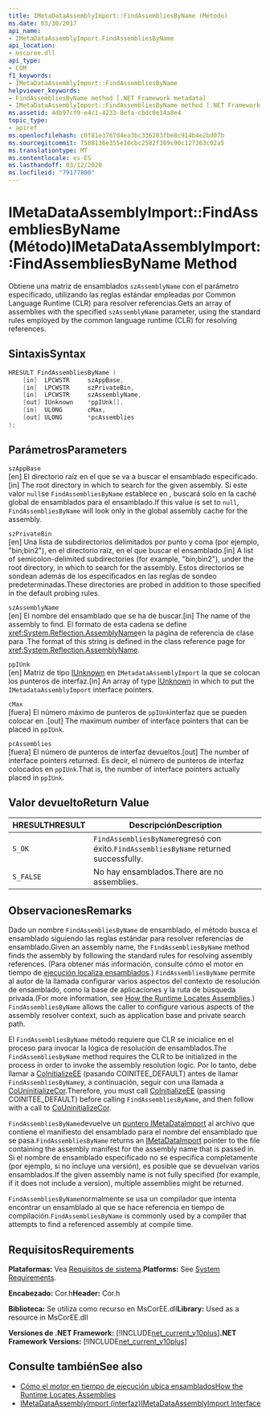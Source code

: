 ```yaml
---
title: IMetaDataAssemblyImport::FindAssembliesByName (Método)
ms.date: 03/30/2017
api_name:
- IMetaDataAssemblyImport.FindAssembliesByName
api_location:
- mscoree.dll
api_type:
- COM
f1_keywords:
- IMetaDataAssemblyImport::FindAssembliesByName
helpviewer_keywords:
- FindAssembliesByName method [.NET Framework metadata]
- IMetaDataAssemblyImport::FindAssembliesByName method [.NET Framework metadata]
ms.assetid: 4db97cf9-e4c1-4233-8efa-cbdc0e14a8e4
topic_type:
- apiref
ms.openlocfilehash: c0f81e3767d4ea3bc336203fbe8c914b4e2bd07b
ms.sourcegitcommit: 7588136e355e10cbc2582f389c90c127363c02a5
ms.translationtype: MT
ms.contentlocale: es-ES
ms.lasthandoff: 03/12/2020
ms.locfileid: "79177800"
---
```

# <a name="imetadataassemblyimportfindassembliesbyname-method"></a><span data-ttu-id="644b5-102">IMetaDataAssemblyImport::FindAssembliesByName (Método)</span><span class="sxs-lookup"><span data-stu-id="644b5-102">IMetaDataAssemblyImport::FindAssembliesByName Method</span></span>
<span data-ttu-id="644b5-103">Obtiene una matriz de ensamblados `szAssemblyName` con el parámetro especificado, utilizando las reglas estándar empleadas por Common Language Runtime (CLR) para resolver referencias.</span><span class="sxs-lookup"><span data-stu-id="644b5-103">Gets an array of assemblies with the specified `szAssemblyName` parameter, using the standard rules employed by the common language runtime (CLR) for resolving references.</span></span>  
  
## <a name="syntax"></a><span data-ttu-id="644b5-104">Sintaxis</span><span class="sxs-lookup"><span data-stu-id="644b5-104">Syntax</span></span>  
  
```cpp  
HRESULT FindAssembliesByName (  
    [in]  LPCWSTR     szAppBase,
    [in]  LPCWSTR     szPrivateBin,
    [in]  LPCWSTR     szAssemblyName,
    [out] IUnknown    *ppIUnk[],
    [in]  ULONG       cMax,
    [out] ULONG       *pcAssemblies  
);  
```  
  
## <a name="parameters"></a><span data-ttu-id="644b5-105">Parámetros</span><span class="sxs-lookup"><span data-stu-id="644b5-105">Parameters</span></span>  
 `szAppBase`  
 <span data-ttu-id="644b5-106">[en] El directorio raíz en el que se va a buscar el ensamblado especificado.</span><span class="sxs-lookup"><span data-stu-id="644b5-106">[in] The root directory in which to search for the given assembly.</span></span> <span data-ttu-id="644b5-107">Si este valor `null`se `FindAssembliesByName` establece en , buscará solo en la caché global de ensamblados para el ensamblado.</span><span class="sxs-lookup"><span data-stu-id="644b5-107">If this value is set to `null`, `FindAssembliesByName` will look only in the global assembly cache for the assembly.</span></span>  
  
 `szPrivateBin`  
 <span data-ttu-id="644b5-108">[en] Una lista de subdirectorios delimitados por punto y coma (por ejemplo, "bin;bin2"), en el directorio raíz, en el que buscar el ensamblado.</span><span class="sxs-lookup"><span data-stu-id="644b5-108">[in] A list of semicolon-delimited subdirectories (for example, "bin;bin2"), under the root directory, in which to search for the assembly.</span></span> <span data-ttu-id="644b5-109">Estos directorios se sondean además de los especificados en las reglas de sondeo predeterminadas.</span><span class="sxs-lookup"><span data-stu-id="644b5-109">These directories are probed in addition to those specified in the default probing rules.</span></span>  
  
 `szAssemblyName`  
 <span data-ttu-id="644b5-110">[en] El nombre del ensamblado que se ha de buscar.</span><span class="sxs-lookup"><span data-stu-id="644b5-110">[in] The name of the assembly to find.</span></span> <span data-ttu-id="644b5-111">El formato de esta cadena se define <xref:System.Reflection.AssemblyName>en la página de referencia de clase para .</span><span class="sxs-lookup"><span data-stu-id="644b5-111">The format of this string is defined in the class reference page for <xref:System.Reflection.AssemblyName>.</span></span>  
  
 `ppIUnk`  
 <span data-ttu-id="644b5-112">[en] Matriz de tipo [IUnknown](/cpp/atl/iunknown) en `IMetadataAssemblyImport` la que se colocan los punteros de interfaz.</span><span class="sxs-lookup"><span data-stu-id="644b5-112">[in] An array of type [IUnknown](/cpp/atl/iunknown) in which to put the `IMetadataAssemblyImport` interface pointers.</span></span>  
  
 `cMax`  
 <span data-ttu-id="644b5-113">[fuera] El número máximo de punteros de `ppIUnk`interfaz que se pueden colocar en .</span><span class="sxs-lookup"><span data-stu-id="644b5-113">[out] The maximum number of interface pointers that can be placed in `ppIUnk`.</span></span>  
  
 `pcAssemblies`  
 <span data-ttu-id="644b5-114">[fuera] El número de punteros de interfaz devueltos.</span><span class="sxs-lookup"><span data-stu-id="644b5-114">[out] The number of interface pointers returned.</span></span> <span data-ttu-id="644b5-115">Es decir, el número de punteros de interfaz colocados en `ppIUnk`.</span><span class="sxs-lookup"><span data-stu-id="644b5-115">That is, the number of interface pointers actually placed in `ppIUnk`.</span></span>  
  
## <a name="return-value"></a><span data-ttu-id="644b5-116">Valor devuelto</span><span class="sxs-lookup"><span data-stu-id="644b5-116">Return Value</span></span>  
  
|<span data-ttu-id="644b5-117">HRESULT</span><span class="sxs-lookup"><span data-stu-id="644b5-117">HRESULT</span></span>|<span data-ttu-id="644b5-118">Descripción</span><span class="sxs-lookup"><span data-stu-id="644b5-118">Description</span></span>|  
|-------------|-----------------|  
|`S_OK`|<span data-ttu-id="644b5-119">`FindAssembliesByName`regresó con éxito.</span><span class="sxs-lookup"><span data-stu-id="644b5-119">`FindAssembliesByName` returned successfully.</span></span>|  
|`S_FALSE`|<span data-ttu-id="644b5-120">No hay ensamblados.</span><span class="sxs-lookup"><span data-stu-id="644b5-120">There are no assemblies.</span></span>|  
  
## <a name="remarks"></a><span data-ttu-id="644b5-121">Observaciones</span><span class="sxs-lookup"><span data-stu-id="644b5-121">Remarks</span></span>  
 <span data-ttu-id="644b5-122">Dado un nombre `FindAssembliesByName` de ensamblado, el método busca el ensamblado siguiendo las reglas estándar para resolver referencias de ensamblado.</span><span class="sxs-lookup"><span data-stu-id="644b5-122">Given an assembly name, the `FindAssembliesByName` method finds the assembly by following the standard rules for resolving assembly references.</span></span> <span data-ttu-id="644b5-123">(Para obtener más información, consulte cómo el motor en tiempo de [ejecución localiza ensamblados](../../../../docs/framework/deployment/how-the-runtime-locates-assemblies.md).) `FindAssembliesByName` permite al autor de la llamada configurar varios aspectos del contexto de resolución de ensamblado, como la base de aplicaciones y la ruta de búsqueda privada.</span><span class="sxs-lookup"><span data-stu-id="644b5-123">(For more information, see [How the Runtime Locates Assemblies](../../../../docs/framework/deployment/how-the-runtime-locates-assemblies.md).) `FindAssembliesByName` allows the caller to configure various aspects of the assembly resolver context, such as application base and private search path.</span></span>  
  
 <span data-ttu-id="644b5-124">El `FindAssembliesByName` método requiere que CLR se inicialice en el proceso para invocar la lógica de resolución de ensamblados.</span><span class="sxs-lookup"><span data-stu-id="644b5-124">The `FindAssembliesByName` method requires the CLR to be initialized in the process in order to invoke the assembly resolution logic.</span></span> <span data-ttu-id="644b5-125">Por lo tanto, debe llamar a [CoInitializeEE](../../../../docs/framework/unmanaged-api/hosting/coinitializeee-function.md) (pasando COINITEE_DEFAULT) antes de llamar `FindAssembliesByName`y, a continuación, seguir con una llamada a [CoUninitializeCor](../../../../docs/framework/unmanaged-api/hosting/couninitializecor-function.md).</span><span class="sxs-lookup"><span data-stu-id="644b5-125">Therefore, you must call [CoInitializeEE](../../../../docs/framework/unmanaged-api/hosting/coinitializeee-function.md) (passing COINITEE_DEFAULT) before calling `FindAssembliesByName`, and then follow with a call to [CoUninitializeCor](../../../../docs/framework/unmanaged-api/hosting/couninitializecor-function.md).</span></span>  
  
 <span data-ttu-id="644b5-126">`FindAssembliesByName`devuelve un [puntero IMetaDataImport](../../../../docs/framework/unmanaged-api/metadata/imetadataimport-interface.md) al archivo que contiene el manifiesto del ensamblado para el nombre del ensamblado que se pasa.</span><span class="sxs-lookup"><span data-stu-id="644b5-126">`FindAssembliesByName` returns an [IMetaDataImport](../../../../docs/framework/unmanaged-api/metadata/imetadataimport-interface.md) pointer to the file containing the assembly manifest for the assembly name that is passed in.</span></span> <span data-ttu-id="644b5-127">Si el nombre de ensamblado especificado no se especifica completamente (por ejemplo, si no incluye una versión), es posible que se devuelvan varios ensamblados.</span><span class="sxs-lookup"><span data-stu-id="644b5-127">If the given assembly name is not fully specified (for example, if it does not include a version), multiple assemblies might be returned.</span></span>  
  
 <span data-ttu-id="644b5-128">`FindAssembliesByName`normalmente se usa un compilador que intenta encontrar un ensamblado al que se hace referencia en tiempo de compilación.</span><span class="sxs-lookup"><span data-stu-id="644b5-128">`FindAssembliesByName` is commonly used by a compiler that attempts to find a referenced assembly at compile time.</span></span>  
  
## <a name="requirements"></a><span data-ttu-id="644b5-129">Requisitos</span><span class="sxs-lookup"><span data-stu-id="644b5-129">Requirements</span></span>  
 <span data-ttu-id="644b5-130">**Plataformas:** Vea [Requisitos de sistema](../../../../docs/framework/get-started/system-requirements.md).</span><span class="sxs-lookup"><span data-stu-id="644b5-130">**Platforms:** See [System Requirements](../../../../docs/framework/get-started/system-requirements.md).</span></span>  
  
 <span data-ttu-id="644b5-131">**Encabezado:** Cor.h</span><span class="sxs-lookup"><span data-stu-id="644b5-131">**Header:** Cor.h</span></span>  
  
 <span data-ttu-id="644b5-132">**Biblioteca:** Se utiliza como recurso en MsCorEE.dll</span><span class="sxs-lookup"><span data-stu-id="644b5-132">**Library:** Used as a resource in MsCorEE.dll</span></span>  
  
 <span data-ttu-id="644b5-133">**Versiones de .NET Framework:** [!INCLUDE[net_current_v10plus](../../../../includes/net-current-v10plus-md.md)]</span><span class="sxs-lookup"><span data-stu-id="644b5-133">**.NET Framework Versions:** [!INCLUDE[net_current_v10plus](../../../../includes/net-current-v10plus-md.md)]</span></span>  
  
## <a name="see-also"></a><span data-ttu-id="644b5-134">Consulte también</span><span class="sxs-lookup"><span data-stu-id="644b5-134">See also</span></span>

- [<span data-ttu-id="644b5-135">Cómo el motor en tiempo de ejecución ubica ensamblados</span><span class="sxs-lookup"><span data-stu-id="644b5-135">How the Runtime Locates Assemblies</span></span>](../../../../docs/framework/deployment/how-the-runtime-locates-assemblies.md)
- [<span data-ttu-id="644b5-136">IMetaDataAssemblyImport (interfaz)</span><span class="sxs-lookup"><span data-stu-id="644b5-136">IMetaDataAssemblyImport Interface</span></span>](../../../../docs/framework/unmanaged-api/metadata/imetadataassemblyimport-interface.md)
